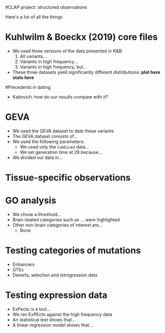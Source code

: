 #CLAP project: structured observations

Here's a list of all the things  

# Kuhlwilm & Boeckx (2019) core files
- We used three versions of the data presented in K&B:
	1. All variants...
	2. Variants in high frequency...
	3. Variants in high frequency, but...
- These three datasets yield significantly different distributions:
**plot here** **stats here**

#Precedents in dating
- Kaitovich: how do our results compare with it?

# GEVA
- We used the GEVA dataset to date these variants
- The GEVA dataset consists of...
- We used the following parameters:
	- We used only the `Combined` data...
	- We set generation time at 29 because...
- We divided out data in...

# Tissue-specific observations 

# GO analysis
- We chose a threshold...
- Brain related categories such as ... were highlighted
- Other non-brain categories of interest are...
	- Bone

# Testing categories of mutations
- Enhancers
- GTEx
- Deserts, selection and introgression data

# Testing expression data
- ExPecto is a tool...
- We ran ExPEcto against the high frequency data
- An statistical test shows that...
- A linear regression model shows that... 

